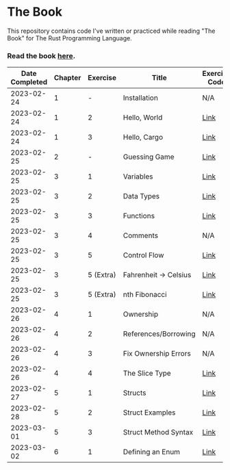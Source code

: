 # The Book
This repository contains code I've written or practiced while reading "The Book" for The Rust Programming Language.

### Read the book <a href="https://doc.rust-lang.org/book/" target="_blank">here</a>.

| Date Completed | Chapter | Exercise  | Title                  | Exercise Code              |
|----------------|---------|-----------|------------------------|----------------------------|
| 2023-02-24     | 1       | -         | Installation           | N/A                        |
| 2023-02-24     | 1       | 2         | Hello, World           | [Link](./1.2)              |
| 2023-02-24     | 1       | 3         | Hello, Cargo           | [Link](./1.3)              |
| 2023-02-25     | 2       | -         | Guessing Game          | [Link](./2.0)              |
| 2023-02-25     | 3       | 1         | Variables              | [Link](./3.1)              |
| 2023-02-25     | 3       | 2         | Data Types             | [Link](./3.2)              |
| 2023-02-25     | 3       | 3         | Functions              | [Link](./3.3)              |
| 2023-02-25     | 3       | 4         | Comments               | N/A                        |
| 2023-02-25     | 3       | 5         | Control Flow           | [Link](./3.5)              |
| 2023-02-25     | 3       | 5 (Extra) | Fahrenheit -> Celsius  | [Link](./3.5-temperatures) |
| 2023-02-25     | 3       | 5 (Extra) | nth Fibonacci          | [Link](./3.5-fibonacci)    |
| 2023-02-26     | 4       | 1         | Ownership              | N/A                        |
| 2023-02-26     | 4       | 2         | References/Borrowing   | N/A                        |
| 2023-02-26     | 4       | 3         | Fix Ownership Errors   | N/A                        |
| 2023-02-26     | 4       | 4         | The Slice Type         | [Link](./4.4)              |
| 2023-02-27     | 5       | 1         | Structs                | [Link](./5.1)              |
| 2023-02-28     | 5       | 2         | Struct Examples        | [Link](./5.2)              |
| 2023-03-01     | 5       | 3         | Struct Method Syntax   | [Link](./5.3)              |
| 2023-03-02     | 6       | 1         | Defining an Enum       | [Link](./6.1)              |
